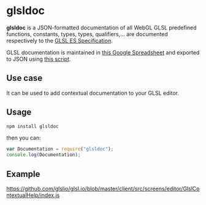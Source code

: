 glsldoc
=======

**glsldoc** is a JSON-formatted documentation of all WebGL GLSL predefined functions, constants, types, types, qualifiers,...
are documented respectively to the [GLSL ES Specification](http://www.khronos.org/registry/gles/specs/2.0/GLSL_ES_Specification_1.0.17.pdf).


GLSL documentation is maintained in [this Google Spreadsheet](https://docs.google.com/spreadsheets/d/15AiAFxPq--59v0RFufYWkV8wnYjEtOOUwr-EgMXUZIE) and exported to JSON using [this script](http://blog.pamelafox.org/2013/06/exporting-google-spreadsheet-as-json.html).

Use case
--------

It can be used to add contextual documentation to your GLSL editor.

Usage
-----


```sh
npm install glsldoc
```

then you can:

```javascript
var Documentation = require("glsldoc");
console.log(Documentation);
```

Example
-------

https://github.com/glslio/glsl.io/blob/master/client/src/screens/editor/GlslContextualHelp/index.js
